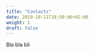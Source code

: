 ```yaml
---
title: "Contacts"
date: 2019-10-11T18:50:06+02:00
weight: 1
draft: false
---
```


Bla bla bli
